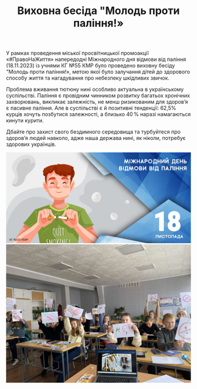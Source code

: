 ﻿---
title: Виховна бесіда "Молодь проти паління!»
---

У рамках проведення міської просвітницької промоакції «#ПравоНаЖиття» напередодні Міжнародного дня відмови від паління (18.11.2023) із учнями КГ №55 КМР було проведено виховну бесіду "Молодь проти паління!», метою якої було залучання дітей до здорового способу життя та нагадування про небезпеку шкідливих звичок.

Проблема вживання тютюну нині особливо актуальна в українському суспільстві. Паління є провідним чинником розвитку багатьох хронічних захворювань, викликає залежність, не менш ризикованим для здоров’я є пасивне паління. Але в суспільстві є й позитивні тенденції: 62,5% курців хочуть позбутися залежності, а близько 40 % наразі намагаються кинути курити.

Дбайте про захист свого бездимного середовища та турбуйтеся про здоров’я людей навколо, адже наша держава нині, як ніколи, потребує здорових українців.

![](1.jpg)
![](2.jpg)
